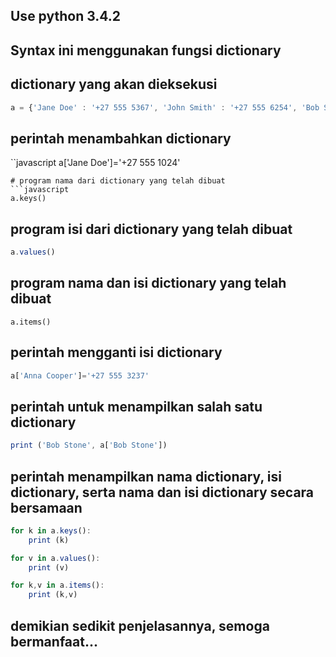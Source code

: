 ## Use python 3.4.2
## Syntax ini menggunakan fungsi dictionary

## dictionary yang akan dieksekusi
```javascript
a = {'Jane Doe' : '+27 555 5367', 'John Smith' : '+27 555 6254', 'Bob Stone' : '+27 555 5689'}
```
## perintah menambahkan dictionary
``javascript
a['Jane Doe']='+27 555 1024'
```
# program nama dari dictionary yang telah dibuat
```javascript
a.keys()
```
## program isi dari dictionary yang telah dibuat
```javascript
a.values()
```
## program nama dan isi dictionary yang telah dibuat
```javascrip
a.items()
```
## perintah mengganti isi dictionary
```javascript
a['Anna Cooper']='+27 555 3237'
```
## perintah untuk menampilkan salah satu dictionary
```javascript
print ('Bob Stone', a['Bob Stone'])
```
## perintah menampilkan nama dictionary, isi dictionary, serta nama dan isi dictionary secara bersamaan
```javascript
for k in a.keys():
    print (k)

for v in a.values():
    print (v)

for k,v in a.items():
    print (k,v)
```

## demikian sedikit penjelasannya, semoga bermanfaat...
